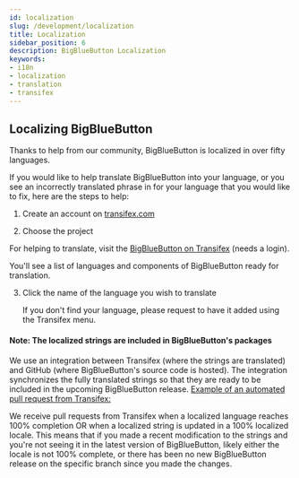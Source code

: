 ```yaml
---
id: localization
slug: /development/localization
title: Localization
sidebar_position: 6
description: BigBlueButton Localization
keywords:
- i18n
- localization
- translation
- transifex
---
```


## Localizing BigBlueButton

Thanks to help from our community, BigBlueButton is localized in over fifty languages.

If you would like to help translate BigBlueButton into your language, or you see an incorrectly translated phrase in for your language that you would like to fix, here are the steps to help:

1. Create an account on [transifex.com](https://www.transifex.com/)

2. Choose the project

For helping to translate, visit the [BigBlueButton on Transifex](https://www.transifex.com/bigbluebutton/) (needs a login).

You'll see a list of languages and components of BigBlueButton ready for translation.

3. Click the name of the language you wish to translate

   If you don't find your language, please request to have it added using the Transifex menu.

#### Note: The localized strings are included in BigBlueButton's packages

We use an integration between Transifex (where the strings are translated) and GitHub (where BigBlueButton's source code is hosted). The integration synchronizes the fully translated strings so that they are ready to be included in the upcoming BigBlueButton release. [Example of an automated pull request from Transifex:](https://github.com/bigbluebutton/bigbluebutton/pull/17799)

We receive pull requests from Transifex when a localized language reaches 100% completion OR when a localized string is updated in a 100% localized locale. This means that if you made a recent modification to the strings and you're not seeing it in the latest version of BigBlueButton, likely either the locale is not 100% complete, or there has been no new BigBlueButton release on the specific branch since you made the changes.
